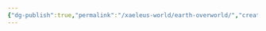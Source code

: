 ```yaml
---
{"dg-publish":true,"permalink":"/xaeleus-world/earth-overworld/","created":"2024-06-26T10:37:42.612-08:00","updated":"2024-06-26T10:18:34.637-08:00"}
---
```



